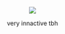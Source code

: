 <p align="center">
<img src="https://komarev.com/ghpvc/?username=sonofmenotius&color=blue"
</p>

<p align="center">
very innactive tbh
